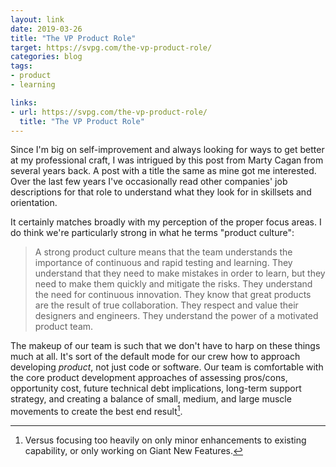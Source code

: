 ```yaml
---
layout: link
date: 2019-03-26
title: "The VP Product Role"
target: https://svpg.com/the-vp-product-role/
categories: blog
tags:
- product
- learning

links:
- url: https://svpg.com/the-vp-product-role/
  title: "The VP Product Role"
---
```


Since I'm big on self-improvement and always looking for ways to get better at my professional craft, I was intrigued by this post from Marty Cagan from several years back. A post with a title the same as mine got me interested. Over the last few years I've occasionally read other companies' job descriptions for that role to understand what they look for in skillsets and orientation.

It certainly matches broadly with my perception of the proper focus areas. I do think we're particularly strong in what he terms "product culture":

> A strong product culture means that the team understands the importance of continuous and rapid testing and learning.  They understand that they need to make mistakes in order to learn, but they need to make them quickly and mitigate the risks. They understand the need for continuous innovation.  They know that great products are the result of true collaboration.  They respect and value their designers and engineers.  They understand the power of a motivated product team.

The makeup of our team is such that we don't have to harp on these things much at all. It's sort of the default mode for our crew how to approach developing _product_, not just code or software. Our team is comfortable with the core product development approaches of assessing pros/cons, opportunity cost, future technical debt implications, long-term support strategy, and creating a balance of small, medium, and large muscle movements to create the best end result[^focus].

[^focus]: Versus focusing too heavily on only minor enhancements to existing capability, or only working on Giant New Features.
